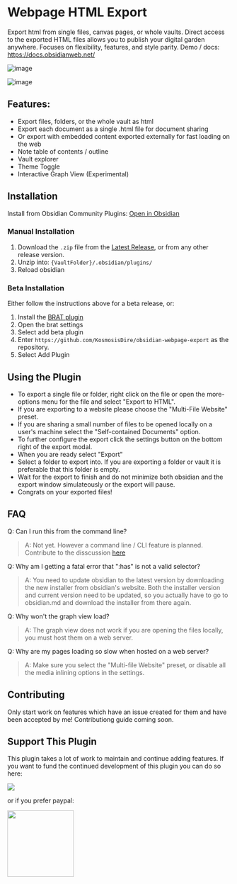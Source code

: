 # Webpage HTML Export

Export html from single files, canvas pages, or whole vaults. Direct access to the exported HTML files allows you to publish your digital garden anywhere. Focuses on flexibility, features, and style parity.
Demo / docs: https://docs.obsidianweb.net/

![image](https://github.com/KosmosisDire/obsidian-webpage-export/assets/39423700/b8e227e4-b12c-47fb-b341-5c5c2f092ffa)

![image](https://github.com/KosmosisDire/obsidian-webpage-export/assets/39423700/06f29e1a-c067-45e7-9882-f9d6aa83776f)

## Features:
- Export files, folders, or the whole vault as html
- Export each document as a single .html file for document sharing
- Or export with embedded content exported externally for fast loading on the web
- Note table of contents / outline
- Vault explorer
- Theme Toggle
- Interactive Graph View (Experimental)

## Installation

Install from Obsidian Community Plugins: [Open in Obsidian](https://obsidian.md/plugins?id=webpage-html-export)

### Manual Installation

1. Download the `.zip` file from the [Latest Release](https://github.com/KosmosisDire/obsidian-webpage-export/releases/latest), or from any other release version.
2. Unzip into: `{VaultFolder}/.obsidian/plugins/`
3. Reload obsidian

### Beta Installation

Either follow the instructions above for a beta release, or:

1. Install the [BRAT plugin](https://obsidian.md/plugins?id=obsidian42-brat)
2. Open the brat settings
3. Select add beta plugin
4. Enter `https://github.com/KosmosisDire/obsidian-webpage-export` as the repository.
5. Select Add Plugin

## Using the Plugin
- To export a single file or folder, right click on the file or open the more-options menu for the file and select "Export to HTML".
- If you are exporting to a website please choose the "Multi-File Website" preset.
- If you are sharing a small number of files to be opened locally on a user's machine select the "Self-contained Documents" option.
- To further configure the export click the settings button on the bottom right of the export modal.
- When you are ready select "Export"
- Select a folder to export into. If you are exporting a folder or vault it is preferable that this folder is empty.
- Wait for the export to finish and do not minimize both obsidian and the export window simulateously or the export will pause.
- Congrats on your exported files!

## FAQ

Q: Can I run this from the command line?
> A: Not yet. However a command line / CLI feature is planned. Contribute to the disscussion [here](https://github.com/KosmosisDire/obsidian-webpage-export/issues/49)

Q: Why am I getting a fatal error that ":has" is not a valid selector?
> A: You need to update obsidian to the latest version by downloading the new installer from obsidian's website. Both the installer version and current version need to be updated, so you actually have to go to obsidian.md and download the installer from there again.

Q: Why won't the graph view load?
> A: The graph view does not work if you are opening the files locally, you must host them on a web server.

Q: Why are my pages loading so slow when hosted on a web server?
> A: Make sure you select the "Multi-file Website" preset, or disable all the media inlining options in the settings.

## Contributing

Only start work on features which have an issue created for them and have been accepted by me!
Contributiong guide coming soon.

## Support This Plugin

This plugin takes a lot of work to maintain and continue adding features. If you want to fund the continued development of this plugin you can do so here:

<a href="https://www.buymeacoffee.com/nathangeorge"><img src="https://img.buymeacoffee.com/button-api/?text=Buy me a coffee&emoji=&slug=nathangeorge&button_colour=6a8695&font_colour=ffffff&font_family=Poppins&outline_colour=000000&coffee_colour=FFDD00"></a>

or if you prefer paypal: 

<a href="https://www.paypal.com/donate/?business=HHQBAXQQXT84Q&no_recurring=0&item_name=Hey+%F0%9F%91%8B+I+am+a+Computer+Science+student+working+on+obsidian+plugins.+Thanks+for+your+support%21&currency_code=USD"><img src="https://pics.paypal.com/00/s/MGNjZDA4MDItYzk3MC00NTQ1LTg4ZDAtMzM5MTc4ZmFlMGIy/file.PNG" style="width: 150px;"></a>
